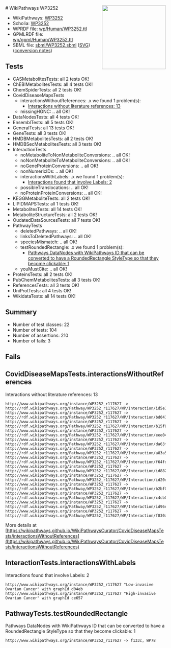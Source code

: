 <img style="float: right; width: 200px" src="../logo.png" />
# WikiPathways WP3252

* WikiPathways: [WP3252](https://identifiers.org/wikipathways:WP3252)
* Scholia: [WP3252](https://scholia.toolforge.org/wikipathways/WP3252)
* WPRDF file: [wp/Human/WP3252.ttl](../wp/Human/WP3252.ttl)
* GPMLRDF file: [wp/gpml/Human/WP3252.ttl](../wp/gpml/Human/WP3252.ttl)
* SBML file: [sbml/WP3252.sbml](../sbml/WP3252.sbml) ([SVG](../sbml/WP3252.svg)) ([conversion notes](../sbml/WP3252.txt))

## Tests
* CASMetabolitesTests: all 2 tests OK!
* ChEBIMetabolitesTests: all 4 tests OK!
* ChemSpiderTests: all 2 tests OK!
* CovidDiseaseMapsTests
    * interactionsWithoutReferences: .x we found 1 problem(s):
        * [Interactions without literature references: 13](#9701cce4)
    * missingHGNC: .. all OK!
* DataNodesTests: all 4 tests OK!
* EnsemblTests: all 5 tests OK!
* GeneralTests: all 13 tests OK!
* GeneTests: all 3 tests OK!
* HMDBMetabolitesTests: all 2 tests OK!
* HMDBSecMetabolitesTests: all 3 tests OK!
* InteractionTests
    * noMetaboliteToNonMetaboliteConversions: .. all OK!
    * noNonMetaboliteToMetaboliteConversions: .. all OK!
    * noGeneProteinConversions: .. all OK!
    * nonNumericIDs: .. all OK!
    * interactionsWithLabels: .x we found 1 problem(s):
        * [Interactions found that involve Labels: 2](#630d2679)
    * possibleTranslocations: .. all OK!
    * noProteinProteinConversions: .. all OK!
* KEGGMetaboliteTests: all 2 tests OK!
* LIPIDMAPSTests: all 1 tests OK!
* MetabolitesTests: all 14 tests OK!
* MetaboliteStructureTests: all 2 tests OK!
* OudatedDataSourcesTests: all 7 tests OK!
* PathwayTests
    * deletedPathways: .. all OK!
    * linksToDeletedPathways: .. all OK!
    * speciesMismatch: .. all OK!
    * testRoundedRectangle: .x we found 1 problem(s):
        * [Pathways DataNodes with WikiPathways ID that can be converted to have a RoundedRectangle StyleType so that they become clickable: 1](#9fbad3cb)
    * youMustCite: .. all OK!
* ProteinsTests: all 2 tests OK!
* PubChemMetabolitesTests: all 3 tests OK!
* ReferencesTests: all 3 tests OK!
* UniProtTests: all 4 tests OK!
* WikidataTests: all 14 tests OK!


## Summary

* Number of test classes: 22
* Number of tests: 104
* Number of assertions: 210
* Number of fails: 3

## Fails

<a name="9701cce4" />

## CovidDiseaseMapsTests.interactionsWithoutReferences

Interactions without literature references: 13
```
http://www.wikipathways.org/instance/WP3252_r117627 -> http://rdf.wikipathways.org/Pathway/WP3252_r117627/WP/Interaction/id5e1188a0
http://www.wikipathways.org/instance/WP3252_r117627 -> http://rdf.wikipathways.org/Pathway/WP3252_r117627/WP/Interaction/bd041
http://www.wikipathways.org/instance/WP3252_r117627 -> http://rdf.wikipathways.org/Pathway/WP3252_r117627/WP/Interaction/b15f8
http://www.wikipathways.org/instance/WP3252_r117627 -> http://rdf.wikipathways.org/Pathway/WP3252_r117627/WP/Interaction/eee04
http://www.wikipathways.org/instance/WP3252_r117627 -> http://rdf.wikipathways.org/Pathway/WP3252_r117627/WP/Interaction/da63f
http://www.wikipathways.org/instance/WP3252_r117627 -> http://rdf.wikipathways.org/Pathway/WP3252_r117627/WP/Interaction/a83a5
http://www.wikipathways.org/instance/WP3252_r117627 -> http://rdf.wikipathways.org/Pathway/WP3252_r117627/WP/Interaction/f64fd
http://www.wikipathways.org/instance/WP3252_r117627 -> http://rdf.wikipathways.org/Pathway/WP3252_r117627/WP/Interaction/id882e8822
http://www.wikipathways.org/instance/WP3252_r117627 -> http://rdf.wikipathways.org/Pathway/WP3252_r117627/WP/Interaction/id20dcdc6a
http://www.wikipathways.org/instance/WP3252_r117627 -> http://rdf.wikipathways.org/Pathway/WP3252_r117627/WP/Interaction/b2bf0
http://www.wikipathways.org/instance/WP3252_r117627 -> http://rdf.wikipathways.org/Pathway/WP3252_r117627/WP/Interaction/c4cb0
http://www.wikipathways.org/instance/WP3252_r117627 -> http://rdf.wikipathways.org/Pathway/WP3252_r117627/WP/Interaction/id96ef6249
http://www.wikipathways.org/instance/WP3252_r117627 -> http://rdf.wikipathways.org/Pathway/WP3252_r117627/WP/Interaction/f830a
```

More details at [https://wikipathways.github.io/WikiPathwaysCurator/CovidDiseaseMapsTests/interactionsWithoutReferences](https://wikipathways.github.io/WikiPathwaysCurator/CovidDiseaseMapsTests/interactionsWithoutReferences)

<a name="630d2679" />

## InteractionTests.interactionsWithLabels

Interactions found that involve Labels: 2
```
http://www.wikipathways.org/instance/WP3252_r117627 "Low-invasive Ovarian Cancer" with graphId d04eb
http://www.wikipathways.org/instance/WP3252_r117627 "High-invasive Ovarian Cancer" with graphId ce657
```

<a name="9fbad3cb" />

## PathwayTests.testRoundedRectangle

Pathways DataNodes with WikiPathways ID that can be converted to have a RoundedRectangle StyleType so that they become clickable: 1
```
http://www.wikipathways.org/instance/WP3252_r117627 -> f133c, WP78
 ```

